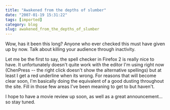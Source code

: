 ```yaml
---
title: "Awakened from the depths of slumber"
date: "2007-01-19 15:31:22"
tags: [imported]
category: blog
slug: awakened_from_the_depths_of_slumber
---
```


Wow, has it been this long? Anyone who ever checked this must have given up by now. Talk about killing your audience through inactivity.

Let me be the first to say, the spell checker in Firefox 2 is really nice to have. It unfortunately doesn't quite work with the editor I'm using right now (ChenPress -- the right click doesn't show the alternative spellings) but at least I get a red underline when its wrong. For reasons that will become clear soon, I'm basically doing the equivalent of a good dusting throughout the site. Fill in those few areas I've been meaning to get to but haven't.

I hope to have a movie review up soon, as well as a great announcement... so stay tuned.
